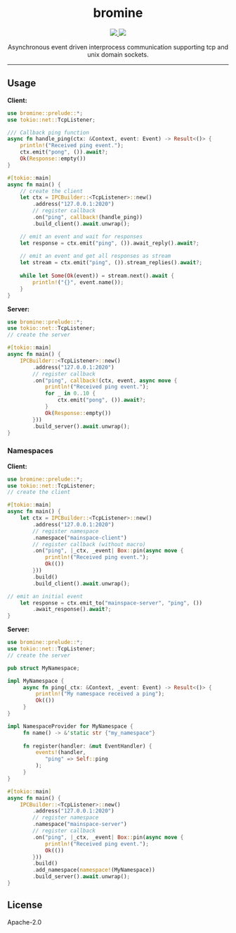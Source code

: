 <h1 align="center">
bromine
</h1>
<p align="center">
    <a href="https://crates.io/crates/bromine">
        <img src="https://img.shields.io/crates/v/bromine?style=for-the-badge">
    </a>
    <a href="https://docs.rs/bromine">
        <img src="https://img.shields.io/docsrs/bromine?style=for-the-badge">
    </a>
</p>
<p align="center">
Asynchronous event driven interprocess communication supporting tcp and unix domain sockets.
</p>

- - -

## Usage

**Client:**

```rust
use bromine::prelude::*;
use tokio::net::TcpListener;

/// Callback ping function
async fn handle_ping(ctx: &Context, event: Event) -> Result<()> {
    println!("Received ping event.");
    ctx.emit("pong", ()).await?;
    Ok(Response::empty())
}

#[tokio::main]
async fn main() {
    // create the client
    let ctx = IPCBuilder::<TcpListener>::new()
        .address("127.0.0.1:2020")
        // register callback
        .on("ping", callback!(handle_ping))
        .build_client().await.unwrap();

    // emit an event and wait for responses
    let response = ctx.emit("ping", ()).await_reply().await?;
    
    // emit an event and get all responses as stream
    let stream = ctx.emit("ping", ()).stream_replies().await?;
    
    while let Some(Ok(event)) = stream.next().await {
        println!("{}", event.name());
    }
}
```

**Server:**

```rust
use bromine::prelude::*;
use tokio::net::TcpListener;
// create the server

#[tokio::main]
async fn main() {
    IPCBuilder::<TcpListener>::new()
        .address("127.0.0.1:2020")
        // register callback
        .on("ping", callback!(ctx, event, async move {
            println!("Received ping event.");
            for _ in 0..10 {
                ctx.emit("pong", ()).await?;
            }
            Ok(Response::empty())
        }))
        .build_server().await.unwrap();
}
```

### Namespaces

**Client:**

```rust
use bromine::prelude::*;
use tokio::net::TcpListener;
// create the client

#[tokio::main]
async fn main() {
    let ctx = IPCBuilder::<TcpListener>::new()
        .address("127.0.0.1:2020")
        // register namespace
        .namespace("mainspace-client")
        // register callback (without macro)
        .on("ping", |_ctx, _event| Box::pin(async move {
            println!("Received ping event.");
            Ok(())
        }))
        .build()
        .build_client().await.unwrap();

// emit an initial event
    let response = ctx.emit_to("mainspace-server", "ping", ())
        .await_response().await?;
}
```

**Server:**

```rust
use bromine::prelude::*;
use tokio::net::TcpListener;
// create the server

pub struct MyNamespace;

impl MyNamespace {
     async fn ping(_ctx: &Context, _event: Event) -> Result<()> {
         println!("My namespace received a ping");
         Ok(())
     }
}

impl NamespaceProvider for MyNamespace {
     fn name() -> &'static str {"my_namespace"}
 
     fn register(handler: &mut EventHandler) {
         events!(handler, 
            "ping" => Self::ping
         );
     }
}

#[tokio::main]
async fn main() {
    IPCBuilder::<TcpListener>::new()
        .address("127.0.0.1:2020")
        // register namespace
        .namespace("mainspace-server")
        // register callback
        .on("ping", |_ctx, _event| Box::pin(async move {
            println!("Received ping event.");
            Ok(())
        }))
        .build()
        .add_namespace(namespace!(MyNamespace))
        .build_server().await.unwrap();
}
```

## License

Apache-2.0